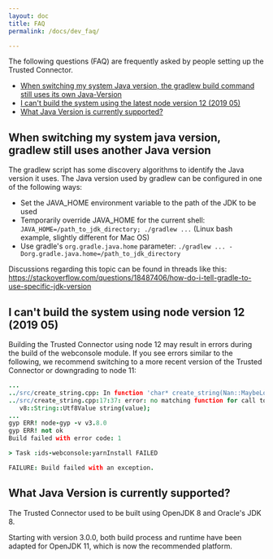 ```yaml
---
layout: doc
title: FAQ
permalink: /docs/dev_faq/

---
```


The following questions (FAQ) are frequently asked by people setting up the Trusted Connector.

- [When switching my system Java version, the gradlew build command still uses its own Java-Version](#when-switching-my-system-java-version-the-gradlew-build-command-still-uses-its-own-java-version)
- [I can't build the system using the latest node version 12 (2019 05)](#i-cant-build-the-system-using-the-latest-node-version-12-2019-05)
- [What Java Version is currently supported?](#what-java-version-is-currently-supported)

## When switching my system java version, gradlew still uses another Java version

The gradlew script has some discovery algorithms to identify the Java version it uses. The Java version used by gradlew can be configured in one of the following ways:

- Set the JAVA_HOME environment variable to the path of the JDK to be used
- Temporarily override JAVA_HOME for the current shell: `JAVA_HOME=/path_to_jdk_directory; ./gradlew ...` (Linux bash example, slightly different for Mac OS)
- Use gradle's `org.gradle.java.home` parameter: `./gradlew ... -Dorg.gradle.java.home=/path_to_jdk_directory`

Discussions regarding this topic can be found in threads like this: https://stackoverflow.com/questions/18487406/how-do-i-tell-gradle-to-use-specific-jdk-version

## I can't build the system using node version 12 (2019 05)

Building the Trusted Connector using node 12 may result in errors during the build of the webconsole module. If you see errors similar to the following, we recommend switching to a more recent version of the Trusted Connector or downgrading to node 11:

```coffee
...
../src/create_string.cpp: In function 'char* create_string(Nan::MaybeLocal<v8::Value>)':
../src/create_string.cpp:17:37: error: no matching function for call to 'v8::String::Utf8Value::Utf8Value(v8::Local<v8::Value>&)'
   v8::String::Utf8Value string(value);
...
gyp ERR! node-gyp -v v3.8.0
gyp ERR! not ok 
Build failed with error code: 1

> Task :ids-webconsole:yarnInstall FAILED

FAILURE: Build failed with an exception.
```


## What Java Version is currently supported?

The Trusted Connector used to be built using OpenJDK 8 and Oracle's JDK 8.

Starting with version 3.0.0, both build process and runtime have been adapted for OpenJDK 11, which is now the recommended platform.

